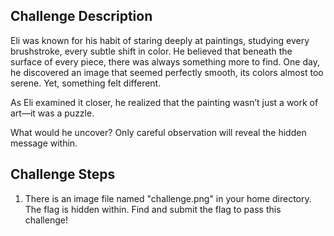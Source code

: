 ## Challenge Description

Eli was known for his habit of staring deeply at paintings, studying every brushstroke, every subtle shift in color. He believed that beneath the surface of every piece, there was always something more to find. One day, he discovered an image that seemed perfectly smooth, its colors almost too serene. Yet, something felt different.

As Eli examined it closer, he realized that the painting wasn’t just a work of art—it was a puzzle.

What would he uncover? Only careful observation will reveal the hidden message within.

## Challenge Steps 
1. There is an image file named "challenge.png" in your home directory. The flag is hidden within. Find and submit the flag to pass this challenge!
